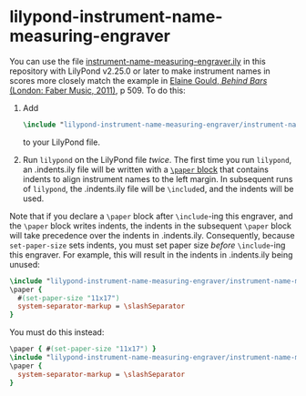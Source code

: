 # lilypond-instrument-name-measuring-engraver

You can use the file [instrument-name-measuring-engraver.ily](instrument-name-measuring-engraver.ily) in this repository with LilyPond v2.25.0 or later to make instrument names in scores more closely match the example in [Elaine Gould, _Behind Bars_ (London: Faber Music, 2011)](https://www.fabermusic.com/shop/behind-bars-the-definitive-guide-to-music-notation-p6284), p 509. To do this:

1. Add

    ```ly
    \include "lilypond-instrument-name-measuring-engraver/instrument-name-measuring-engraver.ily"
    ```

    to your LilyPond file.

2. Run `lilypond` on the LilyPond file *twice*. The first time you run `lilypond`, an .indents.ily file will be written with a [`\paper` block](https://lilypond.org/doc/Documentation/notation/the-paper-block) that contains indents to align instrument names to the left margin. In subsequent runs of `lilypond`, the .indents.ily file will be `\include`d, and the indents will be used.

Note that if you declare a `\paper` block after `\include`-ing this engraver, and the `\paper` block writes indents, the indents in the subsequent `\paper` block will take precedence over the indents in .indents.ily. Consequently, because `set-paper-size` sets indents, you must set paper size *before* `\include`-ing this engraver. For example, this will result in the indents in .indents.ily being unused:

```ly
\include "lilypond-instrument-name-measuring-engraver/instrument-name-measuring-engraver.ily"
\paper {
  #(set-paper-size "11x17")
  system-separator-markup = \slashSeparator
}
```

You must do this instead:

```ly
\paper { #(set-paper-size "11x17") }
\include "lilypond-instrument-name-measuring-engraver/instrument-name-measuring-engraver.ily"
\paper {
  system-separator-markup = \slashSeparator
}
```
